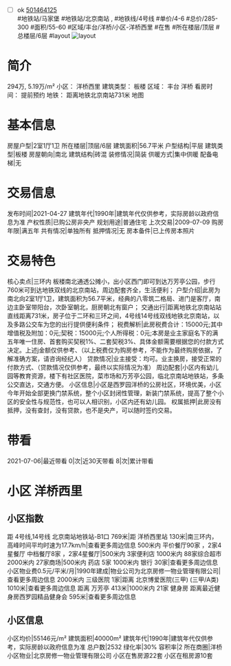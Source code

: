 - [ ] ok [501464125](https://bj.5i5j.com/ershoufang/501464125.html)  
 #地铁站/马家堡 #地铁站/北京南站 ,  #地铁线/4号线
#单价/4-6 #总价/285-300 #面积/55-60   #区域/丰台/洋桥/小区-洋桥西里 #在售 #所在楼层/顶层 #总楼层/6层 #layout 
![layout](http://image2a.5i5j.com/bdir/layout/891f0c1cb4354467b14728777276a670.jpg_P5.jpg) 
# 简介 
 294万,  5.19万/m² 
小区： 洋桥西里
建筑类型： 板楼
区域： 丰台 洋桥
看房时间： 提前预约
地铁： 距离地铁北京南站731米 地图
# 基本信息 
 房屋户型|2室1厅1卫
所在楼层|顶层/6层
建筑面积|56.7平米
户型结构|平层
建筑类型|板楼
房屋朝向|南北
建筑结构|砖混
装修情况|简装
供暖方式|集中供暖
配备电梯|无
# 交易信息 
 发布时间|2021-04-27
建筑年代|1990年|建筑年代仅供参考，实际房龄以政府信息为准
产权性质|已购公房非央产
规划用途|普通住宅
上次交易|2009-07-09
购房年限|满五年
共有情况|单独所有
抵押情况|无
房本备件|已上传房本照片
# 交易特色 
 核心卖点|三环内 板楼南北通透公摊小，出小区西门即可到达万芳亭公园，步行760米可到达地铁双线的北京南站，周边配套齐全，生活便利；
户型介绍|此房为南北向2室1厅1卫，建筑面积为56.7平米，经典的八零筑二格局、进门是客厅，南边主卧室带阳台，次卧室朝北，厨房朝北有窗户；
交通出行|距离地铁北京南站站直线距离731米，房子位于二环和三环之间，4号线14号线双线地铁北京南站，以及多路公交车为您的出行提供便利条件；
税费解析|此房税费合计：15000元;其中增值税及附加：0元;契税：15000元;个人所得税：0元;本房是业主家庭名下的满五年唯一住房、首套购买契税1%、二套契税3%、具体金额需要根据您的付款方式决定。上述j金额仅供参考、（以上税费仅为购房参考，不能作为最终购房依据，了解准确方案，请咨询经纪人）
贷款情况|业主接受：均可。业主换房，接受正常的付款方式、（贷款情况仅供参考，最终以实际情况为准）
周边配套|小区内有幼儿园等教育资源，楼下有社区医院，菜市场和万芳亭公园，临北京南站地铁站，多条公交直达，交通方便。
小区信息|小区是西罗园洋桥的公房社区，环境优美，小区今年开始全部更换门禁系统，整个小区封闭性管理，新装门禁系统，提高了整个小区的安全性与规范性，也可以人相识别，小区内还有幼儿园。
权属抵押|此房没有抵押，没有查封，没有贷款，也不是央产，可以随时签约交易。
# 带看 
 2021-07-06|最近带看	 0|次|近30天带看	 8|次|累计带看
# 小区 洋桥西里
## 小区指数 
 距 4号线,14号线 北京南站地铁站-B1口 769米|距 洋桥西里站 130米|南三环内， 高峰时间平均时速为17.7km/h|查看更多周边信息
500米内 平价餐厅90家 ，2家4星餐厅
中档餐厅8家 ，2家4星餐厅|500米内 3家便利店
1000米内 88家综合超市
2000米内 27家商场|500米内 药店 5家
1000米内 银行 30家|查看更多周边信息
小区物业费0.5元/平米/月|1990年建成|物业公司为北京房修一物业管理有限公司|查看更多周边信息
2000米内 三级医院 1家|距离 北京博爱医院(三甲) (三甲/A类) 1010米|查看更多周边信息
距离 万芳亭 413米|1000米内 21家 健身房
距离最近健身房西罗园精品健身会 595米|查看更多周边信息
## 小区信息 
 小区均价|55146元/m²
建筑面积|40000m²
建筑年代|1990年|建筑年代仅供参考，实际房龄以政府信息为准
总户数|2532
绿化率|30%
容积率|2
所在商圈|洋桥
小区物业|北京房修一物业管理有限公司
小区在售房源22套
小区在租房源10套
